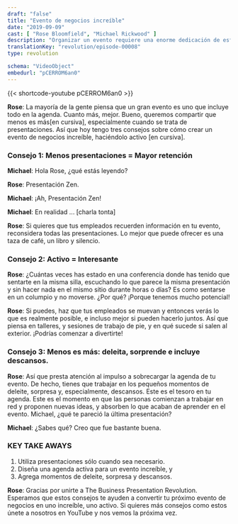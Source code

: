 ```yaml
---
draft: "false"
title: "Evento de negocios increíble"
date: "2019-09-09"
cast: [ "Rose Bloomfield", "Michael Rickwood" ]
description: "Organizar un evento requiere una enorme dedicación de esfuerzo, tiempo y dinero. Sácale el máximo partido con estos tres consejos."
translationKey: "revolution/episode-00008"
type: revolution

schema: "VideoObject"
embedurl: "pCERROM6an0"
---
```


{{< shortcode-youtube pCERROM6an0 >}}

**Rose**: La mayoría de la gente piensa que un gran evento es uno que incluye todo en la agenda. Cuanto más, mejor. Bueno, queremos compartir que menos es más[en cursiva], especialmente cuando se trata de presentaciones. Así que hoy tengo tres consejos sobre cómo crear un evento de negocios increíble, haciéndolo activo [en cursiva].

### Consejo 1: Menos presentaciones = Mayor retención

**Michael**: Hola Rose, ¿qué estás leyendo?
 
**Rose**: Presentación Zen.
 
**Michael**: ¡Ah, Presentación Zen!
 
**Michael**: En realidad ... [charla tonta]
 
**Rose**: Si quieres que tus empleados recuerden información en tu evento, reconsidera todas las presentaciones. Lo mejor que puede ofrecer es una taza de café, un libro y silencio.
 
### Consejo 2: Activo = Interesante
 
**Rose**: ¿Cuántas veces has estado en una conferencia donde has tenido que sentarte en la misma silla, escuchando lo que parece la misma presentación  y sin hacer nada en el mismo sitio durante horas o días?  Es como sentarse en un columpio y no moverse. ¿Por qué? ¡Porque tenemos mucho potencial!
 
**Rose**: Si puedes, haz que tus empleados se muevan y entonces verás lo que  es realmente posible, e incluso mejor si pueden hacerlo juntos. Así que piensa en talleres, y sesiones de trabajo de pie, y en qué sucede si salen al exterior. ¡Podrías comenzar a divertirte!
 
### Consejo 3: Menos es más: deleita, sorprende e incluye descansos.
 
**Rose**: Así que presta atención al impulso a sobrecargar la agenda de tu evento. De hecho, tienes que trabajar en los pequeños momentos de deleite, sorpresa y, especialmente, descansos. Este es el tesoro en tu agenda. Este es el momento en que las personas comienzan a trabajar en red y proponen nuevas ideas, y absorben lo que acaban de aprender en el evento.  Michael, ¿qué te pareció la última presentación?
 
**Michael**: ¿Sabes qué? Creo que fue bastante buena.
 
### KEY TAKE AWAYS

1. Utiliza presentaciones sólo cuando sea necesario. 
2. Diseña una agenda activa para un evento increíble, y
3. Agrega momentos de deleite, sorpresa y descansos.
 
**Rose**: Gracias por unirte a The Business Presentation Revolution. Esperamos que estos consejos te ayuden a convertir tu próximo evento de negocios en uno increíble, uno activo. Si quieres más consejos como estos únete a nosotros en YouTube y nos vemos la próxima vez.